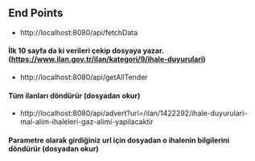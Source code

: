 ## End Points

* http://localhost:8080/api/fetchData
#### İlk 10 sayfa da ki verileri çekip dosyaya yazar. (https://www.ilan.gov.tr/ilan/kategori/9/ihale-duyurulari)

* http://localhost:8080/api/getAllTender
#### Tüm ilanları döndürür (dosyadan okur)

* http://localhost:8080/api/advert?url=/ilan/1422292/ihale-duyurulari-mal-alim-ihaleleri-gaz-alimi-yapilacaktir
#### Parametre olarak girdiğiniz url için dosyadan o ihalenin bilgilerini döndürür (dosyadan okur)


